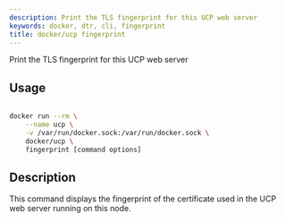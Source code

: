 ```yaml
---
description: Print the TLS fingerprint for this UCP web server
keywords: docker, dtr, cli, fingerprint
title: docker/ucp fingerprint
---
```


Print the TLS fingerprint for this UCP web server

## Usage

```bash

docker run --rm \
    --name ucp \
    -v /var/run/docker.sock:/var/run/docker.sock \
    docker/ucp \
    fingerprint [command options]

```

## Description

This command displays the fingerprint of the certificate used in the UCP web
server running on this node.
